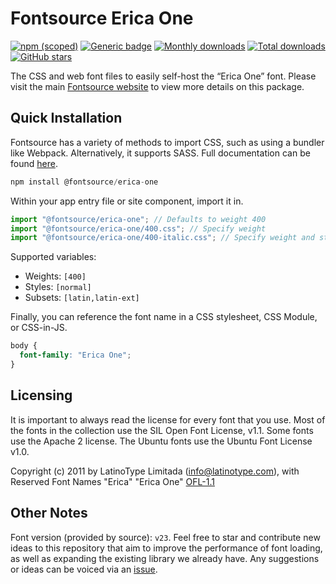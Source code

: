 # Fontsource Erica One

[![npm (scoped)](https://img.shields.io/npm/v/@fontsource/erica-one?color=brightgreen)](https://www.npmjs.com/package/@fontsource/erica-one) [![Generic badge](https://img.shields.io/badge/fontsource-passing-brightgreen)](https://github.com/fontsource/fontsource) [![Monthly downloads](https://badgen.net/npm/dm/@fontsource/erica-one)](https://github.com/fontsource/fontsource) [![Total downloads](https://badgen.net/npm/dt/@fontsource/erica-one)](https://github.com/fontsource/fontsource) [![GitHub stars](https://img.shields.io/github/stars/fontsource/fontsource.svg?style=social&label=Star)](https://github.com/fontsource/fontsource/stargazers)

The CSS and web font files to easily self-host the “Erica One” font. Please visit the main [Fontsource website](https://fontsource.org/fonts/erica-one) to view more details on this package.

## Quick Installation

Fontsource has a variety of methods to import CSS, such as using a bundler like Webpack. Alternatively, it supports SASS. Full documentation can be found [here](https://fontsource.org/docs/getting-started/introduction).

```javascript
npm install @fontsource/erica-one
```

Within your app entry file or site component, import it in.

```javascript
import "@fontsource/erica-one"; // Defaults to weight 400
import "@fontsource/erica-one/400.css"; // Specify weight
import "@fontsource/erica-one/400-italic.css"; // Specify weight and style

```

Supported variables:
- Weights: `[400]`
- Styles: `[normal]`
- Subsets: `[latin,latin-ext]`

Finally, you can reference the font name in a CSS stylesheet, CSS Module, or CSS-in-JS.

```css
body {
  font-family: "Erica One";
}
```

## Licensing
It is important to always read the license for every font that you use.
Most of the fonts in the collection use the SIL Open Font License, v1.1. Some fonts use the Apache 2 license. The Ubuntu fonts use the Ubuntu Font License v1.0.

Copyright (c) 2011 by LatinoType Limitada (info@latinotype.com), with Reserved Font Names "Erica" "Erica One"
[OFL-1.1](http://scripts.sil.org/OFL)

## Other Notes
Font version (provided by source): `v23`.
Feel free to star and contribute new ideas to this repository that aim to improve the performance of font loading, as well as expanding the existing library we already have. Any suggestions or ideas can be voiced via an [issue](https://github.com/fontsource/fontsource/issues).